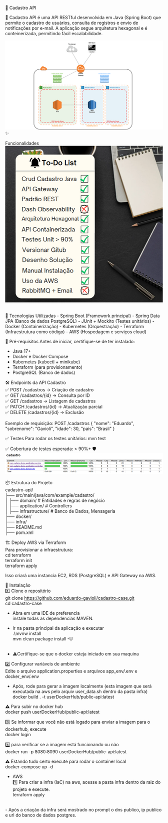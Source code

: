 📌 Cadastro API

🚀 Cadastro API é uma API RESTful desenvolvida em Java (Spring Boot) que permite o cadastro de usuários, consulta de registros e envio de notificações por e-mail. A aplicação segue arquitetura hexagonal e é conteinerizada, permitindo fácil escalabilidade.

![Custom VPC architecture for AWS](imgs/desenho-solucao.png)✨ <br>

Funcionalidades
![img.png](imgs/checklistToDo.png)

<br>
🚀 Tecnologias Utilizadas
- Spring Boot (Framework principal)
- Spring Data JPA (Banco de dados PostgreSQL)
- JUnit + Mockito (Testes unitários)
- Docker (Containerização)
- Kubernetes (Orquestração)
- Terraform (Infraestrutura como código)
- AWS (Hospedagem e serviços cloud)

🔧 Pré-requisitos
Antes de iniciar, certifique-se de ter instalado:
- Java 17+
- Docker e Docker Compose
- Kubernetes (kubectl + minikube)
- Terraform (para provisionamento)
- PostgreSQL (Banco de dados)


🛠 Endpoints da API
Cadastro<br>
✅ POST /cadastros → Criação de cadastro<br>
✅ GET /cadastros/{id} → Consulta por ID<br>
✅ GET /cadastros → Listagem de cadastros<br>
✅ PATCH /cadastros/{id} → Atualização parcial<br>
✅ DELETE /cadastros/{id} → Exclusão<br><br>
Exemplo de requisição:
POST /cadastros
{
"nome": "Eduardo",
"sobrenome": "Gavioli",
"idade": 30,
"pais": "Brasil"
}

✅ Testes
Para rodar os testes unitários:
mvn test

✅ Cobertura de testes esperada: > 90%+ 🛡️
![img.png](imgs/imgCobertura.png)

📦 Estrutura do Projeto<br>
cadastro-api/<br>
├── src/main/java/com/example/cadastro/<br>
│   ├── domain/       # Entidades e regras de negócio<br>
│   ├── application/  # Controllers <br>
│   ├── infrastructure/  # Banco de Dados, Mensageria<br>
├── docker/<br>
├── infra/<br>
├── README.md<br>
├── pom.xml<br>


🏗 Deploy AWS via Terraform<br>
Para provisionar a infraestrutura:<br>
cd terraform<br>
terraform init<br>
terraform apply<br>


Isso criará uma instancia EC2, RDS (PostgreSQL) e API Gateway na AWS.


📜 Instalação<br>
1️⃣ Clone o repositório<br>
git clone https://github.com/eduardo-gavioli/cadastro-case.git<br>
cd cadastro-case<br>
-   Abra em uma IDE de preferencia<br>
instale todas as dependencias MAVEN.<br>
-   Ir na pasta principal da aplicação e executar<br>
    .\mvnw install<br>
    mvn clean package install -U<br><br>

-  ⚠️Certifique-se que o docker esteja iniciado em sua maquina

2️⃣ Configurar variáveis de ambiente<br>
Edite o arquivo application.properties e arquivos app_env/.env e docker_env/.env<br>
- Após, rode para gerar a imagem localmente (esta imagem que será executada na aws pelo arquiv user_data.sh dentro da pasta infra)<br>
docker build . -t userDockerHub/public-api:latest<br>

⚠️ Para subir no docker hub<br>
docker push userDockerHub/public-api:latest

3️⃣ Se informar que você não está logado para enviar a imagem para o dockerhub, execute<br>
docker login<br>

4️⃣ para verificar se a imagem está funcionando ou não <br>
docker run -p 8080:8090 userDockerHub/public-api:latest<br>

⚠️ Estando tudo certo execute para rodar o container local<br>
docker-compose up -d<br>

-   AWS<br>
1️⃣  Para criar a infra (IaC) na aws, acesse a pasta infra dentro da raiz do projeto e execute.<br>
terraform apply
<br>
- Após a criação da infra será mostrado no prompt o dns publico, ip publico e url do banco de dados postgres.

